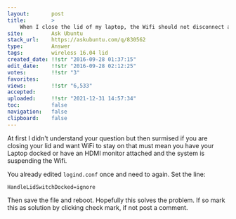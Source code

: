 ```yaml
---
layout:       post
title:        >
    When I close the lid of my laptop, the Wifi should not disconnect automatically
site:         Ask Ubuntu
stack_url:    https://askubuntu.com/q/830562
type:         Answer
tags:         wireless 16.04 lid
created_date: !!str "2016-09-28 01:37:15"
edit_date:    !!str "2016-09-28 02:12:25"
votes:        !!str "3"
favorites:    
views:        !!str "6,533"
accepted:     
uploaded:     !!str "2021-12-31 14:57:34"
toc:          false
navigation:   false
clipboard:    false
---
```


At first I didn't understand your question but then surmised if you are closing your lid and want WiFi to stay on that must mean you have your Laptop docked or have an HDMI monitor attached and the system is suspending the Wifi.

You already edited `logind.conf` once and need to again. Set the line:

``` 
HandleLidSwitchDocked=ignore

```

Then save the file and reboot. Hopefully this solves the problem. If so mark this as solution by clicking check mark, if not post a comment.
